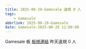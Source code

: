 ```yaml
---
title: 2025-08-29-Gamesale 違規 0 人
tags:
    - Gamesale
abbrlink: 2025-08-29-Gamesale
date: Gamesale-2025-08-29 12:00:00
---
```

Gamesale 板 [板規連結](https://www.ptt.cc/bbs/Gossiping/M.1637425085.A.07D.html)
昨天違規 0 人
